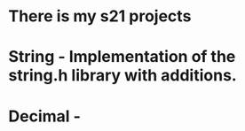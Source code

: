 # There is my s21 projects

# String - Implementation of the string.h library with additions. 

# Decimal - 
